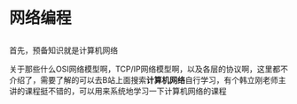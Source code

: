 # 网络编程
##

首先，预备知识就是计算机网络

关于那些什么OSI网络模型啊，TCP/IP网络模型啊，以及各层的协议啊，这里都不介绍了，需要了解的可以去B站上面搜索**计算机网络**自行学习，有个韩立刚老师主讲的课程挺不错的，可以用来系统地学习一下计算机网络的课程

